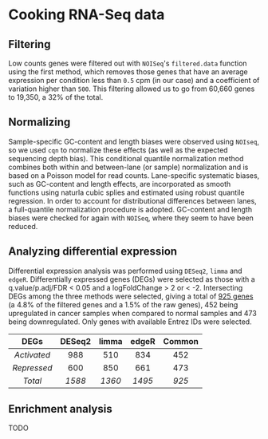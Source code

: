 # Cooking RNA-Seq data

## Filtering

Low counts genes were filtered out with `NOISeq`'s `filtered.data` function using the first method, which removes those genes that have an average expression per condition less than `0.5` cpm (in our case) and a coefficient of variation higher than `500`. This filtering allowed us to go from 60,660 genes to 19,350, a 32% of the total.

## Normalizing

Sample-specific GC-content and length biases were observed using `NOIseq`, so we used `cqn` to normalize these effects (as well as the expected sequencing depth bias). This conditional quantile normalization method combines both within and between-lane (or sample) normalization and is based on a Poisson model for read counts. Lane-specific systematic biases, such as GC-content and length effects, are incorporated as smooth functions using naturla cubic splies and estimated using robust quantile regression. In order to account for distributional differences between lanes, a full-quantile normalization procedure is adopted. GC-content and length biases were checked for again with `NOISeq`, where they seem to have been reduced.

## Analyzing differential expression

Differential expression analysis was performed using `DESeq2`, `limma` and `edgeR`. Differentially expressed genes (DEGs) were selected as those with a q.value/p.adj/FDR < 0.05 and a logFoldChange > 2 or < -2. Intersecting DEGs among the three methods were selected, giving a total of [925 genes](/results/preprocessing/cookingRNASeq/common.RNA.DEGs.txt) (a 4.8% of the filtered genes and a 1.5% of the raw genes), 452 being upregulated in cancer samples when compared to normal samples and 473 being downregulated. Only genes with available Entrez IDs were selected.

|    DEGs     | DESeq2 | limma  | edgeR  | Common |
|:-----------:|:------:|:------:|:------:|:------:|
| *Activated* |  988   |  510   |  834   |  452   |
| *Repressed* |  600   |  850   |  661   |  473   |
|   *Total*   | *1588* | *1360* | *1495* | *925*  |

## Enrichment analysis

TODO